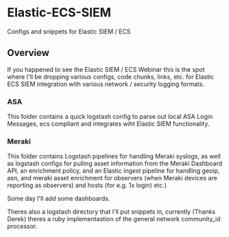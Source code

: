 # Elastic-ECS-SIEM
Configs and snippets for Elastic SIEM / ECS 

## Overview
If you happened to see the Elastic SIEM / ECS Webinar this is the spot where I'll 
be dropping various configs, code chunks, links, etc. for Elastic ECS SIEM integration
with various network / security logging formats.

### ASA
This folder contains a quick logstash config to parse out local ASA Login Messages, ecs
compliant and integrates wiht Elastic SIEM functionality.

### Meraki
This folder contains Logstash pipelines for handling Meraki syslogs, as well as logstash
configs for pulling asset information from the Meraki Dashboard API, an enrichment policy, 
and an Elastic ingest pipeline for handling geoip, asn, and meraki asset enrichment for
observers (when Meraki devices are reporting as observers) and hosts (for e.g. 1x login)
etc.)

Some day I'll add some dashboards.

Theres also a logstash directory that I'll put snippets in, currently (Thanks Derek) theres
a ruby implementastion of the general network community_id processor.
